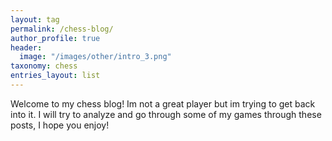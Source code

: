 ```yaml
---
layout: tag
permalink: /chess-blog/
author_profile: true
header:
  image: "/images/other/intro_3.png"
taxonomy: chess
entries_layout: list
---
```


Welcome to my chess blog! Im not a great player but im trying to get back into it. I will try to analyze and go through some of my games through these posts, I hope you enjoy!